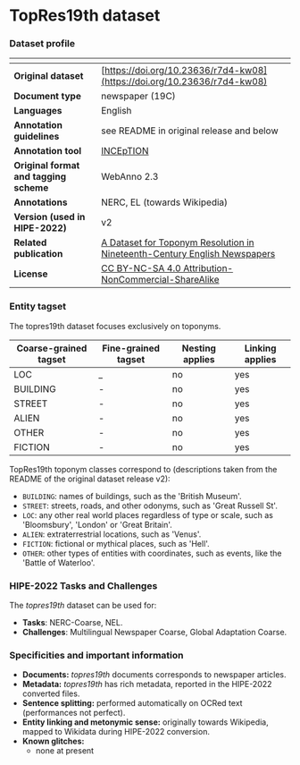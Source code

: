 # TopRes19th dataset

### Dataset profile

| <!-- -->    | <!-- -->    |
|-------------|-------------|
| **Original dataset**    |[https://doi.org/10.23636/r7d4-kw08](https://doi.org/10.23636/r7d4-kw08)  |
| **Document type**       | newspaper (19C) |
| **Languages**           | English |
| **Annotation guidelines** | see README in original release and below |
| **Annotation tool**     | [INCEpTION](https://inception-project.github.io/) |
| **Original format and tagging scheme** | WebAnno 2.3 |
| **Annotations**          | NERC, EL (towards Wikipedia) |
| **Version (used in HIPE-2022)**   | v2 |
| **Related publication**               |[A Dataset for Toponym Resolution in Nineteenth-Century English Newspapers](https://openhumanitiesdata.metajnl.com/articles/10.5334/johd.56/)  |
| **License**              |[CC BY-NC-SA 4.0 Attribution-NonCommercial-ShareAlike](https://creativecommons.org/licenses/by-nc-sa/4.0/)  |


### Entity tagset 

The topres19th dataset focuses exclusively on toponyms.

| Coarse-grained tagset | Fine-grained tagset | Nesting applies | Linking applies | 
| ------| ------------| --------| --------|
|LOC    | _        | no      | yes     |
|BUILDING  | -     | no      | yes     |
| STREET  | -      | no      | yes     |
| ALIEN | -        | no      | yes     |
| OTHER | -        | no      | yes     |
| FICTION | -      | no      | yes     |


TopRes19th toponym classes correspond to (descriptions taken from the README of the original dataset release v2):

* `BUILDING`: names of buildings, such as the 'British Museum'.
* `STREET`: streets, roads, and other odonyms, such as 'Great Russell St'.
* `LOC`: any other real world places regardless of type or scale, such as 'Bloomsbury', 'London' or 'Great Britain'.
* `ALIEN`: extraterrestrial locations, such as 'Venus'.
* `FICTION`: fictional or mythical places, such as 'Hell'.
* `OTHER`: other types of entities with coordinates, such as events, like the 'Battle of Waterloo'.


### HIPE-2022 Tasks and Challenges

The *topres19th* dataset can be used for:    

- **Tasks**: NERC-Coarse,  NEL.
- **Challenges**: Multilingual Newspaper Coarse, Global Adaptation Coarse.


### Specificities and important information
 
- **Documents:** *topres19th* documents corresponds to newspaper articles.
- **Metadata:** *topres19th* has rich metadata, reported in the HIPE-2022 converted files.
- **Sentence splitting:** performed automatically on OCRed text (performances not perfect).
- **Entity linking and metonymic sense:** originally towards Wikipedia, mapped to Wikidata during HIPE-2022 conversion.
- **Known glitches:**
	-  none at present

